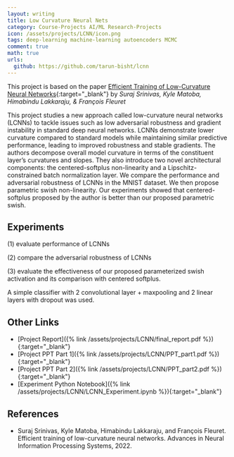 ```yaml
---
layout: writing
title: Low Curvature Neural Nets
category: Course-Projects AI/ML Research-Projects
icon: /assets/projects/LCNN/icon.png
tags: deep-learning machine-learning autoencoders MCMC
comment: true
math: true
urls:
  github: https://github.com/tarun-bisht/lcnn
---
```


This project is based on the paper [ Efficient Training of Low-Curvature Neural Networks](https://openreview.net/forum?id=2B2xIJ299rx){:target="\_blank"} by _Suraj Srinivas, Kyle Matoba, Himabindu Lakkaraju, & François Fleuret_

This project studies a new approach called low-curvature neural networks (LCNNs) to tackle issues such as low adversarial robustness and gradient instability in standard deep neural networks. LCNNs demonstrate lower curvature compared to standard models while maintaining similar predictive performance, leading to improved robustness and stable gradients. The authors decompose overall model curvature in terms of the constituent layer’s curvatures and slopes. They also introduce two novel architectural components: the centered-softplus non-linearity and a Lipschitz-constrained batch normalization layer. We compare the performance and adversarial robustness of LCNNs in the MNIST dataset. We then propose parametric swish non-linearity. Our experiments showed that centered-softplus proposed by the author is better than our proposed parametric swish.

## Experiments

(1) evaluate performance of LCNNs

(2) compare the adversarial robustness of LCNNs

(3) evaluate the effectiveness of our proposed parameterized swish activation and its comparison with centered softplus.

A simple classifier with 2 convolutional layer + maxpooling and 2 linear layers with dropout was used.

## Other Links

- [Project Report]({% link /assets/projects/LCNN/final_report.pdf %}){:target="\_blank"}
- [Project PPT Part 1]({% link /assets/projects/LCNN/PPT_part1.pdf %}){:target="\_blank"}
- [Project PPT Part 2]({% link /assets/projects/LCNN/PPT_part2.pdf %}){:target="\_blank"}
- [Experiment Python Notebook]({% link /assets/projects/LCNN/LCNN_Experiment.ipynb %}){:target="\_blank"}

## References

- Suraj Srinivas, Kyle Matoba, Himabindu Lakkaraju, and François Fleuret. Efficient training of low-curvature neural networks. Advances in Neural Information Processing Systems, 2022.
